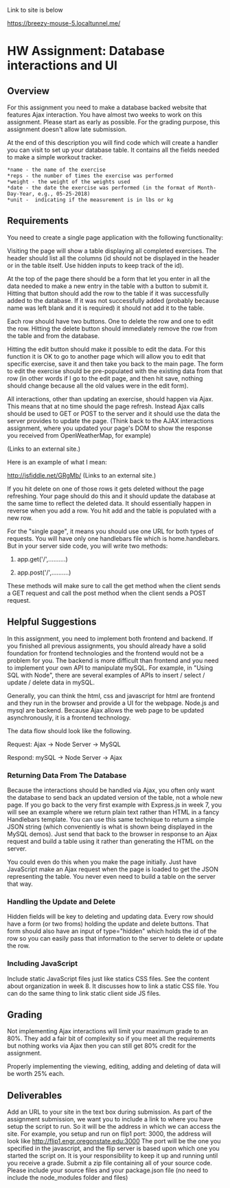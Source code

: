 Link to site is below

https://breezy-mouse-5.localtunnel.me/

# HW Assignment: Database interactions and UI

## Overview

For this assignment you need to make a database backed website that features Ajax interaction.  You have almost two weeks to work on this assignment.  Please start as early as possible.  For the grading purpose, this assignment doesn't allow late submission.

At the end of this description you will find code which will create a handler you can visit to set up your database table. It contains all the fields needed to make a simple workout tracker.

	*name - the name of the exercise
	*reps - the number of times the exercise was performed
	*weight - the weight of the weights used
	*date - the date the exercise was performed (in the format of Month-Day-Year, e.g., 05-25-2018)
	*unit -  indicating if the measurement is in lbs or kg
 

## Requirements

You need to create a single page application with the following functionality:

Visiting the page will show a table displaying all completed exercises. The header should list all the columns (id should not be displayed in the header or in the table itself. Use hidden inputs to keep track of the id).

At the top of the page there should be a form that let you enter in all the data needed to make a new entry in the table with a button to submit it. Hitting that button should add the row to the table if it was successfully added to the database. If it was not successfully added (probably because name was left blank and it is required) it should not add it to the table.

Each row should have two buttons. One to delete the row and one to edit the row. Hitting the delete button should immediately remove the row from the table and from the database.

Hitting the edit button should make it possible to edit the data. For this function it is OK to go to another page which will allow you to edit that specific exercise, save it and then take you back to the main page. The form to edit the exercise should be pre-populated with the existing data from that row (in other words if I go to the edit page, and then hit save, nothing should change because all the old values were in the edit form).

All interactions, other than updating an exercise, should happen via Ajax. This means that at no time should the page refresh. Instead Ajax calls should be used to GET or POST to the server and it should use the data the server provides to update the page. (Think back to the AJAX interactions assignment, where you updated your page's DOM to show the response you received from OpenWeatherMap, for example)

 (Links to an external site.)

Here is an example of what I  mean:

http://jsfiddle.net/GRgMb/ (Links to an external site.)

If you hit delete on one of those rows it gets deleted without the page refreshing. Your page should do this and it should update the database at the same time to reflect the deleted data. It should essentially happen in reverse when you add a row. You hit add and the table is populated with a new row.

For the "single page", it means you should use one URL for both types of requests. You will have only one handlebars file which is home.handlebars. But in your server side code, you will write two methods:

1) app.get('/',..........)

2) app.post('/',..........)

These methods will make sure to call the get method when the client sends a GET request and call the post method when the client sends a POST request.

 

## Helpful Suggestions

In this assignment, you need to implement both frontend and backend. If you finished all previous assignments, you should already have a solid foundation for frontend technologies and the frontend would not be a problem for you. The backend is more difficult than frontend and you need to implement your own API to manipulate mySQL. For example, in "Using SQL with Node", there are several examples of APIs to insert / select / update / delete data in mySQL.

Generally, you can think the html, css and javascript for html are frontend and they run in the browser and provide a UI for the webpage. Node.js and mysql are backend. Because Ajax allows the web page to be updated asynchronously, it is a frontend technology.

The data flow should look like the following.

Request: Ajax -> Node Server -> MySQL

Respond: mySQL -> Node Server -> Ajax

 

### Returning Data From The Database
Because the interactions should be handled via Ajax, you often only want the database to send back an updated version of the table, not a whole new page. If you go back to the very first example with Express.js in week 7, you will see an example where we return plain text rather than HTML in a fancy Handlebars template. You can use this same technique to return a simple JSON string (which conveniently is what is shown being displayed in the MySQL demos). Just send that back to the browser in response to an Ajax request and build a table using it rather than generating the HTML on the server.

You could even do this when you make the page initially. Just have JavaScript make an Ajax request when the page is loaded to get the JSON representing the table. You never even need to build a table on the server that way.

### Handling the Update and Delete
Hidden fields will be key to deleting and updating data. Every row should have a form (or two froms) holding the update and delete buttons. That form should also have an input of type="hidden" which holds the id of the row so you can easily pass that information to the server to delete or update the row.

### Including JavaScript
Include static JavaScript files just like statics CSS files. See the content about organization in week 8. It discusses how to link a static CSS file. You can do the same thing to link static client side JS files.

 

## Grading
Not implementing Ajax interactions will limit your maximum grade to an 80%. They add a fair bit of complexity so if you meet all the requirements but nothing works via Ajax then you can still get 80% credit for the assignment.

Properly implementing the viewing, editing, adding and deleting of data will be worth 25% each.

## Deliverables
Add an URL to your site in the text box during submission. As part of the assignment submission, we want you to include a link to where you have setup the script to run. So it will be the address in which we can access the site.  For example, you setup and run on flip1 port: 3000, the address will look like http://flip1.engr.oregonstate.edu:3000
The port will be the one you specified in the javascript, and the flip server is based upon which one you started the script on. It is your responsibility to keep it up and running until you receive a grade. Submit a zip file containing all of your source code. Please include your source files and your package.json file (no need to include the node_modules folder and files)
 
